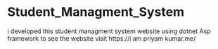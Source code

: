 # Student_Managment_System
i developed this student managment system website using dotnet Asp framework to see the website visit https://i am priyam kumar.me/
